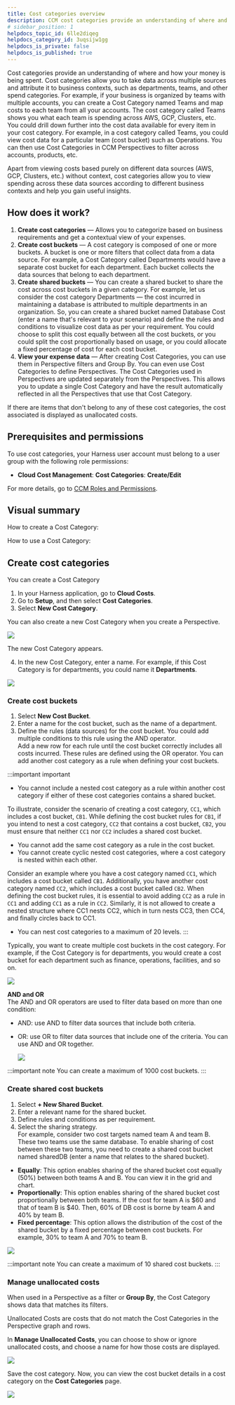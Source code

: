 ```yaml
---
title: Cost categories overview
description: CCM cost categories provide an understanding of where and how your money is being spent. Cost categories allow you to take data across multiple sources and attribute it to business contexts, such as…
# sidebar_position: 1
helpdocs_topic_id: 6lle2diqeg
helpdocs_category_id: 3uqsijw1gg
helpdocs_is_private: false
helpdocs_is_published: true
---
```




Cost categories provide an understanding of where and how your money is being spent. Cost categories allow you to take data across multiple sources and attribute it to business contexts, such as departments, teams, and other spend categories. For example, if your business is organized by teams with multiple accounts, you can create a Cost Category named Teams and map costs to each team from all your accounts. The cost category called Teams shows you what each team is spending across AWS, GCP, Clusters, etc. You could drill down further into the cost data available for every item in your cost category. For example, in a cost category called Teams, you could view cost data for a particular team (cost bucket) such as Operations. You can then use Cost Categories in CCM Perspectives to filter across accounts, products, etc.

Apart from viewing costs based purely on different data sources (AWS, GCP, Clusters, etc.) without context, cost categories allow you to view spending across these data sources according to different business contexts and help you gain useful insights.

## How does it work?

1. **Create cost categories** — Allows you to categorize based on business requirements and get a contextual view of your expenses.
2. **Create cost buckets** — A cost category is composed of one or more buckets. A bucket is one or more filters that collect data from a data source. For example, a Cost Category called Departments would have a separate cost bucket for each department. Each bucket collects the data sources that belong to each department.​
3. **Create shared buckets** — You can create a shared bucket to share the cost across cost buckets in a given category. For example, let us consider the cost category Departments — the cost incurred in maintaining a database is attributed to multiple departments in an organization. So, you can create a shared bucket named Database Cost (enter a name that's relevant to your scenario) and define the rules and conditions to visualize cost data as per your requirement. You could choose to split this cost equally between all the cost buckets, or you could split the cost proportionally based on usage, or you could allocate a fixed percentage of cost for each cost bucket.​
4. **View your expense data** — After creating Cost Categories, you can use them in Perspective filters and Group By. You can even use Cost Categories to define Perspectives. The Cost Categories used in Perspectives are updated separately from the Perspectives. This allows you to update a single Cost Category and have the result automatically reflected in all the Perspectives that use that Cost Category.

If there are items that don't belong to any of these cost categories, the cost associated is displayed as unallocated costs.

## Prerequisites and permissions

To use cost categories, your Harness user account must belong to a user group with the following role permissions:

* **Cloud Cost Management**: **Cost Categories**: **Create/Edit**

For more details, go to [CCM Roles and Permissions](../../2-getting-started-ccm/5-access-control/ccm-roles-and-permissions.md).

## Visual summary

How to create a Cost Category:
<!-- Video:
https://harness-1.wistia.com/medias/rpv5vwzpxz-->
<docvideo src="https://www.youtube.com/watch?v=zbmWB0yUN4s" />



How to use a Cost Category:
<!-- Video:
https://harness-1.wistia.com/medias/rpv5vwzpxz-->
<docvideo src="https://www.youtube.com/watch?v=2gqvz47efuQ" />

## Create cost categories

You can create a Cost Category

1. In your Harness application, go to **Cloud Costs**.
2. Go to **Setup**, and then select **Cost Categories**.
3. Select **New Cost Category**.


You can also create a new Cost Category when you create a Perspective.

![](./static/use-ccm-cost-categories-01.png)

The new Cost Category appears.


4. In the new Cost Category, enter a name. For example, if this Cost Category is for departments, you could name it **Departments**.

  ![](./static/cost-category-builder-1.png)


### Create cost buckets
1. Select **New Cost Bucket**.
2. Enter a name for the cost bucket, such as the name of a department.
3. Define the rules (data sources) for the cost bucket. You could add multiple conditions to this rule using the AND operator.  
Add a new row for each rule until the cost bucket correctly includes all costs incurred. These rules are defined using the OR operator. You can add another cost category as a rule when defining your cost buckets.

   
:::important important
* You cannot include a nested cost category as a rule within another cost category if either of these cost categories contains a shared bucket.

 To illustrate, consider the scenario of creating a cost category, `CC1`, which includes a cost bucket, `CB1`. While defining the cost bucket rules for `CB1`, if you intend to nest a cost category, `CC2` that contains a cost bucket, `CB2`, you must ensure that neither `CC1` nor `CC2` includes a shared cost bucket.
* You cannot add the same cost category as a rule in the cost bucket.
* You cannot create cyclic nested cost categories, where a cost category is nested within each other.

 Consider an example where you have a cost category named `CC1`, which includes a cost bucket called `CB1`. Additionally, you have another cost category named `CC2`, which includes a cost bucket called `CB2`. When defining the cost bucket rules, it is essential to avoid adding `CC2` as a rule in `CC1` and adding `CC1` as a rule in `CC2`. Similarly, it is not allowed to create a nested structure where CC1 nests CC2, which in turn nests CC3, then CC4, and finally circles back to CC1.
* You can nest cost categories to a maximum of 20 levels.
:::


Typically, you want to create multiple cost buckets in the cost category. For example, if the Cost Category is for departments, you would create a cost bucket for each department such as finance, operations, facilities, and so on.

  ![](./static/use-ccm-cost-categories-03.png)

**AND and OR**  
The AND and OR operators are used to filter data based on more than one condition:

 * AND: use AND to filter data sources that include both criteria.
 * OR: use OR to filter data sources that include one of the criteria. You can use AND and OR together.
  
    ![](./static/use-ccm-cost-categories-04.png)



:::important note
You can create a maximum of 1000 cost buckets.
:::

### Create shared cost buckets

1. Select **+ New Shared Bucket**.
2. Enter a relevant name for the shared bucket.
3. Define rules and conditions as per requirement.
4. Select the sharing strategy.  
For example, consider two cost targets named team A and team B. These two teams use the same database. To enable sharing of cost between these two teams, you need to create a shared cost bucket named sharedDB (enter a name that relates to the shared bucket).
  * **Equally**: This option enables sharing of the shared bucket cost equally (50%) between both teams A and B. You can view it in the grid and chart.
  * **Proportionally**: This option enables sharing of the shared bucket cost proportionally between both teams. If the cost for team A is $60 and that of team B is $40. Then, 60% of DB cost is borne by team A and 40% by team B.
  *  **Fixed percentage**: This option allows the distribution of the cost of the shared bucket by a fixed percentage between cost buckets. For example, 30% to team A and 70% to team B.

  ![](./static/cost-category-builder-2.png)
  
   
:::important note
You can create a maximum of 10 shared cost buckets.
:::


### Manage unallocated costs

When used in a Perspective as a filter or **Group By**, the Cost Category shows data that matches its filters.

Unallocated Costs are costs that do not match the Cost Categories in the Perspective graph and rows.

In **Manage Unallocated Costs**, you can choose to show or ignore unallocated costs, and choose a name for how those costs are displayed.

  ![](./static/cost-category-builder-3.png)

Save the cost category. Now, you can view the cost bucket details in a cost category on the **Cost Categories** page.

  ![](./static/cost-bucket-details.png)

  

